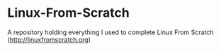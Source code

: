 # Linux-From-Scratch
A repository holding everything I used to complete Linux From Scratch (http://linuxfromscratch.org)
